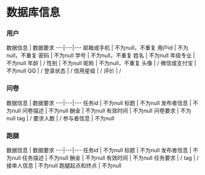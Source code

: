 # 数据库信息
### 用户

数据信息 | 数据要求 
---|---|---
邮箱或手机 | 不为null，不重复
用户id | 不为null，不重复
密码 | 不为null
学号 | 不为null，不重复
姓名 | 不为null 
年级专业 | 不为null 
年龄 | / 
性别 | 不为null 
昵称 | 不为null，不重复
头像 | / 
微信或支付宝 | 不为null 
QQ | /
登录状态 | /
信用星级 | /
评价 | /



### 问卷

数据信息 | 数据要求 
---|---|---
任务id | 不为null 
标题 | 不为null 
发布者信息 | 不为null 
问卷描述 | 不为null 
酬金 | 不为null 
有效时间 | 不为null
问卷要求 | 不为null 
tag | / 
要求人数 | / 
参与者信息 | 不为null 


### 跑腿

数据信息 | 数据要求 
---|---|---
任务id | 不为null 
标题 | 不为null 
发布者信息 | 不为null 
任务描述 | 不为null 
酬金 | 不为null 
有效时间 | 不为null
任务要求 | / 
tag | / 
接单人信息 | 不为null 
跑腿起点和终点 | 不为null 
